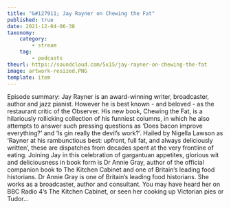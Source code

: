 ```yaml
---
title: "&#127911; Jay Rayner on Chewing the Fat"
published: true
date: 2021-12-04-06-38
taxonomy:
    category:
        - stream
    tag:
        - podcasts
theurl: https://soundcloud.com/5x15/jay-rayner-on-chewing-the-fat
image: artwork-resized.PNG
template: item
---
```


Episode summary: Jay Rayner is an award-winning writer, broadcaster, author and jazz pianist. However he is best known - and beloved - as the restaurant critic of the Observer. His new book, Chewing the Fat, is a hilariously rollicking collection of his funniest columns, in which he also attempts to answer such pressing questions as &lsquo;Does bacon improve everything?&rsquo; and &lsquo;Is gin really the devil&rsquo;s work?&rsquo;. Hailed by Nigella Lawson as &lsquo;Rayner at his rambunctious best: upfront, full fat, and always deliciously written&rsquo;, these are dispatches from decades spent at the very frontline of eating. Joining Jay in this celebration of gargantuan appetites, glorious wit and deliciousness in book form is Dr Annie Gray, author of the official companion book to The Kitchen Cabinet and one of Britain&rsquo;s leading food historians. Dr Annie Gray is one of Britain&rsquo;s leading food historians. She works as a broadcaster, author and consultant. You may have heard her on BBC Radio 4&rsquo;s The Kitchen Cabinet, or seen her cooking up Victorian pies or Tudor&hellip;

